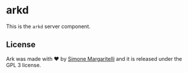 # arkd

This is the `arkd` server component.

## License

Ark was made with ♥  by [Simone Margaritelli](https://www.evilsocket.net/) and it is released under the GPL 3 license.

